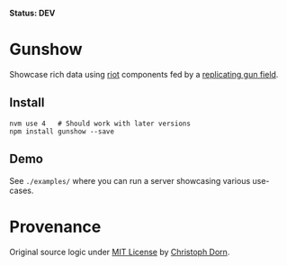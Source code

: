**Status: DEV**

Gunshow
=======

Showcase rich data using [riot](http://riotjs.com/) components fed by a [replicating gun field](https://github.com/cadorn/gunfield).

Install
-------

    nvm use 4   # Should work with later versions
    npm install gunshow --save

Demo
----

See `./examples/` where you can run a server showcasing various use-cases.


Provenance
==========

Original source logic under [MIT License](https://opensource.org/licenses/MIT) by [Christoph Dorn](http://christophdorn.com).
